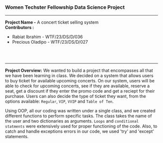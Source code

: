 ### **Women Techster Fellowship Data Science Project**
---
**Project Name -** A concert ticket selling system 
</br>
**Contributors :**
*  Rabiat Ibrahim - WTF/23/DS/D/036
*  Precious Oladipo - WTF/23/DS/D/027  
<br/>
<br/>

---
**Project Overview:**
We wanted to build a project that encompasses all that we have been learning in class. We decided on a system that allows users to buy ticket for available upcoming concerts. On our system, users will be able to check for upcoming concerts, see if they are available, reserve a seat, get a discount if they enter the promo code and get a reciept for their purchase. Users can also decide the type of ticket they want, from the options available: `Regular`, `VIP`, `VVIP` and `Table of Ten`.

Using OOP, all our coding was written under a single class, and we created different functions to perform specific tasks. The class takes the name of the user and two dictionaries as arguments. `Loops` and `conditional statments` were extensively used for proper functioning of the code. Also, to catch and  handle exceptions errors in our code, we used 'try' and 'except' statements.



```python

```
